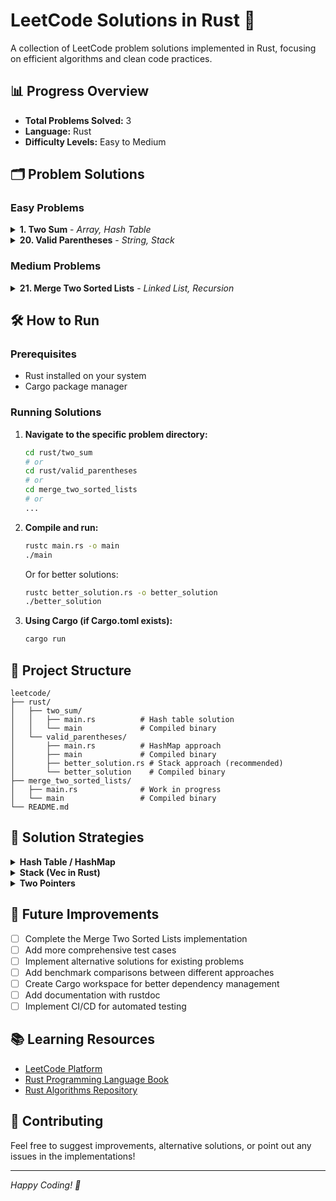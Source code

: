 # LeetCode Solutions in Rust 🦀

A collection of LeetCode problem solutions implemented in Rust, focusing on efficient algorithms and clean code practices.

## 📊 Progress Overview

- **Total Problems Solved:** 3
- **Language:** Rust
- **Difficulty Levels:** Easy to Medium

## 🗂️ Problem Solutions

### Easy Problems

<details>
<summary><strong>1. Two Sum</strong> - <em>Array, Hash Table</em></summary>

**Problem:** Given an array of integers `nums` and an integer `target`, return indices of the two numbers such that they add up to `target`.

**File:** [`rust/two_sum/main.rs`](rust/two_sum/main.rs)

**Approach:** Hash Table
- **Time Complexity:** O(n)
- **Space Complexity:** O(n)

**Key Points:**
- Uses HashMap to store previously seen numbers and their indices
- Single pass algorithm for optimal time complexity
- Handles the constraint that each input has exactly one solution

**Example:**
```rust
Input: nums = [2,7,11,15], target = 9
Output: [0,1]
Explanation: nums[0] + nums[1] = 2 + 7 = 9
```

</details>

<details>
<summary><strong>20. Valid Parentheses</strong> - <em>String, Stack</em></summary>

**Problem:** Given a string `s` containing just the characters `'('`, `')'`, `'{'`, `'}'`, `'['` and `']'`, determine if the input string is valid.

**Files:** 
- [`rust/valid_parentheses/main.rs`](rust/valid_parentheses/main.rs) - HashMap approach
- [`rust/valid_parentheses/better_solution.rs`](rust/valid_parentheses/better_solution.rs) - Stack approach (optimized)

**Approaches:**

1. **HashMap Approach** (Initial Solution)
   - **Time Complexity:** O(n)
   - **Space Complexity:** O(n)
   - Uses HashMap to track opening brackets and their positions

2. **Stack Approach** (Better Solution)
   - **Time Complexity:** O(n)
   - **Space Complexity:** O(n)
   - Uses Vec as stack for cleaner and more intuitive implementation
   - More memory efficient in practice

**Key Points:**
- Stack-based solution is more conventional and readable
- Handles all three types of brackets: (), [], {}
- Validates proper nesting and matching

**Example:**
```rust
Input: s = "()[]{}"
Output: true

Input: s = "([)]"
Output: false
```

</details>

### Medium Problems

<details>
<summary><strong>21. Merge Two Sorted Lists</strong> - <em>Linked List, Recursion</em></summary>

**Problem:** You are given the heads of two sorted linked lists `list1` and `list2`. Merge the two lists in a sorted manner.

**File:** [`merge_two_sorted_lists/main.rs`](merge_two_sorted_lists/main.rs)

**Status:** 🚧 Work in Progress

**Current Implementation:**
- Custom ListNode structure defined
- Working on merge and sorting algorithm
- Exploring bubble sort approach for list merging

**Planned Approach:**
- **Time Complexity:** O(m + n) where m and n are lengths of the lists
- **Space Complexity:** O(1) for iterative approach

**Key Points:**
- Two-pointer technique for efficient merging
- Handles edge cases (empty lists)
- Maintains sorted order throughout the merge process

</details>

## 🛠️ How to Run

### Prerequisites
- Rust installed on your system
- Cargo package manager

### Running Solutions

1. **Navigate to the specific problem directory:**
   ```bash
   cd rust/two_sum
   # or
   cd rust/valid_parentheses
   # or
   cd merge_two_sorted_lists
   # or 
   ...
   ```

2. **Compile and run:**
   ```bash
   rustc main.rs -o main
   ./main
   ```

   Or for better solutions:
   ```bash
   rustc better_solution.rs -o better_solution
   ./better_solution
   ```

3. **Using Cargo (if Cargo.toml exists):**
   ```bash
   cargo run
   ```

## 📁 Project Structure

```
leetcode/
├── rust/
│   ├── two_sum/
│   │   ├── main.rs          # Hash table solution
│   │   └── main             # Compiled binary
│   └── valid_parentheses/
│       ├── main.rs          # HashMap approach
│       ├── main             # Compiled binary
│       ├── better_solution.rs # Stack approach (recommended)
│       └── better_solution    # Compiled binary
├── merge_two_sorted_lists/
│   ├── main.rs              # Work in progress
│   └── main                 # Compiled binary
└── README.md
```

## 🎯 Solution Strategies

<details>
<summary><strong>Hash Table / HashMap</strong></summary>

Used in problems requiring fast lookups and mappings:
- **Two Sum:** Maps values to indices for O(1) complement lookup
- **Valid Parentheses (v1):** Maps positions to opening brackets

**Pros:**
- O(1) average lookup time
- Flexible key-value storage

**Cons:**
- Higher memory usage
- Hash collision potential

</details>

<details>
<summary><strong>Stack (Vec in Rust)</strong></summary>

Perfect for problems with nested structures or LIFO requirements:
- **Valid Parentheses:** Tracks opening brackets for proper matching

**Pros:**
- Simple LIFO operations
- Memory efficient for this use case
- Intuitive for bracket matching

**Cons:**
- Limited to stack operations
- Not suitable for random access

</details>

<details>
<summary><strong>Two Pointers</strong></summary>

Efficient for array/list traversal problems:
- **Merge Two Sorted Lists:** Compare elements from both lists

**Pros:**
- Space efficient O(1) extra space
- Often reduces time complexity

**Cons:**
- Requires sorted or structured data
- Can be complex to implement correctly

</details>

## 🚀 Future Improvements

- [ ] Complete the Merge Two Sorted Lists implementation
- [ ] Add more comprehensive test cases
- [ ] Implement alternative solutions for existing problems
- [ ] Add benchmark comparisons between different approaches
- [ ] Create Cargo workspace for better dependency management
- [ ] Add documentation with rustdoc
- [ ] Implement CI/CD for automated testing

## 📚 Learning Resources

- [LeetCode Platform](https://leetcode.com/)
- [Rust Programming Language Book](https://doc.rust-lang.org/book/)
- [Rust Algorithms Repository](https://github.com/EbTech/rust-algorithms)

## 🤝 Contributing

Feel free to suggest improvements, alternative solutions, or point out any issues in the implementations!

---

*Happy Coding! 🦀*
